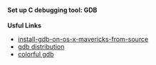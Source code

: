 
#### Set up C debugging tool: GDB

**Usful Links**

- [install-gdb-on-os-x-mavericks-from-source](http://panks.me/posts/2013/11/install-gdb-on-os-x-mavericks-from-source/)
- [gdb distribution](ftp://ftp.gnu.org/gnu/gdb/)
- [colorful gdb](http://cgdb.github.io/)